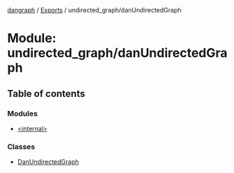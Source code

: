[dangraph](../README.md) / [Exports](../modules.md) / undirected\_graph/danUndirectedGraph

# Module: undirected\_graph/danUndirectedGraph

## Table of contents

### Modules

- [\<internal\>](undirected_graph_danUndirectedGraph._internal_.md)

### Classes

- [DanUndirectedGraph](../classes/undirected_graph_danUndirectedGraph.DanUndirectedGraph.md)
